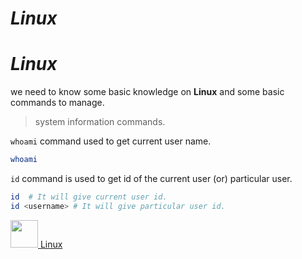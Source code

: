  # _Linux_
<h1> <i> Linux </i> </h1>

we need to know some basic knowledge on __Linux__ and some basic commands to manage.

> system information commands.

`whoami` command used to get current user name.
```bash
whoami
```
`id` command is used to get id of the current user (or) particular user.

```bash
id  # It will give current user id.
id <username> # It will give particular user id.
```
<a href="Linux.md"><img src="https://pngimg.com/uploads/linux/linux_PNG2.png" width="44"/> Linux </a>
